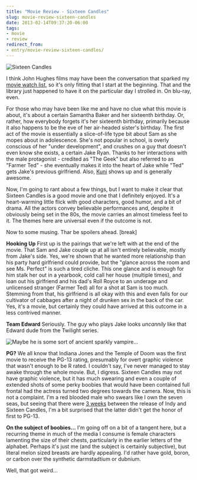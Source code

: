 ```yaml
---
title: "Movie Review - Sixteen Candles"
slug: movie-review-sixteen-candles
date: 2013-02-14T09:37:20-06:00
tags:
- movie
- review
redirect_from:
- entry/movie-review-sixteen-candles/
---
```

![](http://images.dxprog.com/blog/sixteen_candles.jpg "Sixteen Candles")

I think John Hughes films may have been the conversation that sparked my [movie watch list](http://whatshouldmattwatch.com), so it's only fitting that I start at the beginning. That and the library just happened to have it on the particular day I strolled in. On blu-ray, even.

For those who may have been like me and have no clue what this movie is about, it's about a certain Samantha Baker and her sixteenth birthday. Or, rather, how everybody forgets it's her sixteenth birthday, primarily because it also happens to be the eve of her air-headed sister's birthday. The first act of the movie is essentially a slice-of-life type bit about Sam as she mopes about in adolescence. She's not popular in school, is overly conscious of her "under development", and crushes on a guy that doesn't even know she exists, a certain Jake Ryan. Thanks to her interactions with the male protagonist - credited as "The Geek" but also referred to as "Farmer Ted" - she eventually makes it into the heart of Jake while "Ted" gets Jake's previous girlfriend. Also, [Kuni](http://www.youtube.com/watch?v=KezvwARhBIc) shows up and is generally awesome.

Now, I'm going to rant about a few things, but I want to make it clear that Sixteen Candles is a good movie and one that I definitely enjoyed. It's a heart-warming little flick with good characters, good humor, and a bit of drama. All the actors convey believable performances and, despite it obviously being set in the 80s, the movie carries an almost timeless feel to it. The themes here are universal even if the outcome is not.

Now to some musing. Thar be spoilers ahead. [break]

**Hooking Up**
First up is the pairings that we're left with at the end of the movie. That Sam and Jake couple up at all isn't entirely believable, mostly from Jake's side. Yes, we're shown that he wanted more relationship than his party hard girlfriend could provide, but the "glance across the room and see Ms. Perfect" is such a tired cliche. This one glance and is enough for him stalk her out in a yearbook, cold call her house (multiple times), and loan out his girlfriend and his dad's Roll Royce to an underage and unlicensed stranger (Farmer Ted) all for a shot at Sam is too much. Stemming from that, his girlfriend is all okay with this and even falls for our cultivator of cabbages after a night of drunken sex in the back of the car. Yes, it's a movie, but certainly they could have arrived at this outcome in a less contrived manner.

**Team Edward**
Seriously. The guy who plays Jake looks _uncannily_ like that Edward dude from the Twilight series.

![](http://images.dxprog.com/blog/edward_question_mark.jpg "Maybe he is some sort of ancient sparkly vampire...")

**PG?**
We all know that Indiana Jones and the Temple of Doom was the first movie to receive the PG-13 rating, presumably for overt graphic violence that wasn't enough to be R rated. I couldn't say, I've never managed to stay awake through the whole movie. But, I digress. Sixteen Candles may not have graphic violence, but it has much swearing and even a couple of extended shots of some perky boobies that would have been contained full frontal had the actress turned two degrees towards the camera. Now, this is not a complaint. I'm a red blooded male who swears like I own the seven seas, but seeing that there were [3 weeks](http://www.wolframalpha.com/input/?i=weeks+between+may+4%2C+1984+and+may+25%2C+1984) between the release of Indy and Sixteen Candles, I'm a bit surprised that the latter didn't get the honor of first to PG-13.

**On the subject of boobies...**
I'm going off on a bit of a tangent here, but a recurring theme in much of the media I consume is female characters lamenting the size of their chests, particularly in the earlier letters of the alphabet. Perhaps it's just me (and the subject is certainly subjective), but literal melon sized breasts are hardly appealing. I'd rather have gold, boron, or carbon over the synthetic darmstadtium or dubnium.

Well, that got weird...
